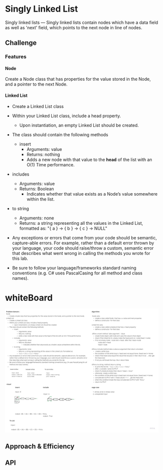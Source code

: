 # Singly Linked List
Singly linked lists — Singly linked lists contain nodes which have a data field as well as 'next' field, which points to the next node in line of nodes.

## Challenge
### Features

#### Node
Create a Node class that has properties for the value stored in the Node, and a pointer to the next Node.
#### Linked List
+ Create a Linked List class

+ Within your Linked List class, include a head property.
    + Upon instantiation, an empty Linked List should be created.

+ The class should contain the following methods
   + insert
        + Arguments: value
        + Returns: nothing
        + Adds a new node with that value to the **head** of the list with an O(1) Time performance.
+ includes
   + Arguments: value
   + Returns: Boolean
        + Indicates whether that value exists as a Node’s value somewhere within the list.
+ to string
   + Arguments: none
  + Returns: a string representing all the values in the Linked List, formatted as:  "{ a } -> { b } -> { c } -> NULL"
+ Any exceptions or errors that come from your code should be semantic, capture-able errors. For example, rather than a default error thrown by your language, your code should raise/throw a custom, semantic error that describes what went wrong in calling the methods you wrote for this lab.

+ Be sure to follow your language/frameworks standard naming conventions (e.g. C# uses PascalCasing for all method and class names).

# whiteBoard
![Linked List](linked_list/assets/linked_list.jpg)




## Approach & Efficiency
<!-- What approach did you take? Why? What is the Big O space/time for this approach? -->

## API
<!-- Description of each method publicly available to your Linked List -->
